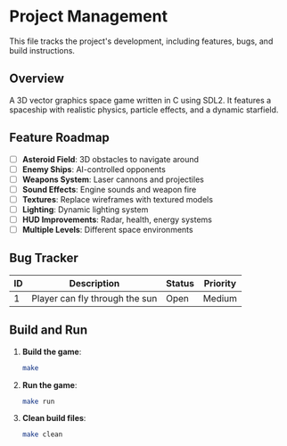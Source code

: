 # Project Management

This file tracks the project's development, including features, bugs, and build instructions.

## Overview

A 3D vector graphics space game written in C using SDL2. It features a spaceship with realistic physics, particle effects, and a dynamic starfield.

## Feature Roadmap

- [ ] **Asteroid Field**: 3D obstacles to navigate around
- [ ] **Enemy Ships**: AI-controlled opponents
- [ ] **Weapons System**: Laser cannons and projectiles
- [ ] **Sound Effects**: Engine sounds and weapon fire
- [ ] **Textures**: Replace wireframes with textured models
- [ ] **Lighting**: Dynamic lighting system
- [ ] **HUD Improvements**: Radar, health, energy systems
- [ ] **Multiple Levels**: Different space environments

## Bug Tracker

| ID  | Description | Status | Priority |
| --- | ----------- | ------ | -------- |
| 1   | Player can fly through the sun | Open   | Medium   |

## Build and Run

1.  **Build the game**:
    ```bash
    make
    ```

2.  **Run the game**:
    ```bash
    make run
    ```

3.  **Clean build files**:
    ```bash
    make clean
    ```
